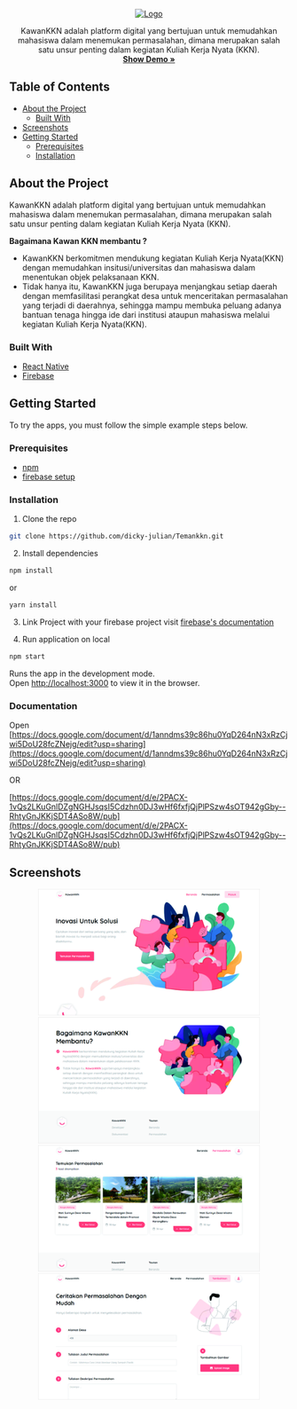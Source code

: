 <p align="center">
  <a href="https://kawan-kkn.web.app/">
    <img src="https://kawan-kkn.web.app/static/media/teman-kkn-logo.e1c30027.webp" alt="Logo" width="200" height="200">
  </a>

  <p align="center">
  KawanKKN adalah platform digital yang bertujuan untuk memudahkan mahasiswa dalam menemukan permasalahan, dimana merupakan salah satu unsur penting dalam kegiatan Kuliah Kerja Nyata (KKN).
    <br />
    <a href="https://kawan-kkn.web.app/"><strong>Show Demo »</strong></a>
  </p>
</p>

## Table of Contents

- [About the Project](#about-the-project)
  - [Built With](#built-with)
- [Screenshots](#screenshots)
- [Getting Started](#getting-started)
  - [Prerequisites](#prerequisites)
  - [Installation](#installation)

## About the Project
KawanKKN adalah platform digital yang bertujuan untuk memudahkan mahasiswa dalam menemukan permasalahan, dimana merupakan salah satu unsur penting dalam kegiatan Kuliah Kerja Nyata (KKN). 

<b>Bagaimana Kawan KKN membantu ?</b>
- KawanKKN berkomitmen mendukung kegiatan Kuliah Kerja Nyata(KKN) dengan memudahkan insitusi/universitas dan mahasiswa dalam menentukan objek pelaksanaan KKN.
- Tidak hanya itu, KawanKKN juga berupaya menjangkau setiap daerah dengan memfasilitasi perangkat desa untuk menceritakan permasalahan yang terjadi di daerahnya, sehingga mampu membuka peluang adanya bantuan tenaga hingga ide dari institusi ataupun mahasiswa melalui kegiatan Kuliah Kerja Nyata(KKN).

### Built With

- [React Native](https://reactjs.org)
- [Firebase](http://firebase.com)

## Getting Started

To try the apps, you must follow the simple example steps below.

### Prerequisites

- [npm](https://www.npmjs.com)
- [firebase setup](https://firebase.google.com/docs/web/setup)

### Installation

1. Clone the repo

```sh
git clone https://github.com/dicky-julian/Temankkn.git
```

2. Install dependencies

```sh
npm install
```
or
```sh
yarn install
```

3. Link Project with your firebase project
visit [firebase's documentation](https://firebase.google.com/docs/web/setup)

4. Run application on local

```sh
npm start
```

Runs the app in the development mode.<br />
Open [http://localhost:3000](http://localhost:3000) to view it in the browser.

### Documentation

Open [https://docs.google.com/document/d/1anndms39c86hu0YqD264nN3xRzCjwi5DoU28fcZNejg/edit?usp=sharing](https://docs.google.com/document/d/1anndms39c86hu0YqD264nN3xRzCjwi5DoU28fcZNejg/edit?usp=sharing)

OR 

[https://docs.google.com/document/d/e/2PACX-1vQs2LKuGnlDZgNGHJsqsI5Cdzhn0DJ3wHf6fxfjQjPlPSzw4sOT942gGby--RhtyGnJKKjSDT4ASo8W/pub](https://docs.google.com/document/d/e/2PACX-1vQs2LKuGnlDZgNGHJsqsI5Cdzhn0DJ3wHf6fxfjQjPlPSzw4sOT942gGby--RhtyGnJKKjSDT4ASo8W/pub)

## Screenshots

<div align="center">
    <img width="400" src="https://raw.githubusercontent.com/dicky-julian/Temankkn/master/src/assets/images/screenshoot/screeshot_1.jpg">
    <img width="400" src="https://raw.githubusercontent.com/dicky-julian/Temankkn/master/src/assets/images/screenshoot/screeshot_2.jpg">
</div>

<div align="center">
    <img width="400" src="https://raw.githubusercontent.com/dicky-julian/Temankkn/master/src/assets/images/screenshoot/screeshot_3.jpg">
    <img width="400" src="https://raw.githubusercontent.com/dicky-julian/Temankkn/master/src/assets/images/screenshoot/screeshot_4.jpg">
</div>

